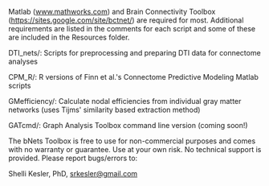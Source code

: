Matlab (www.mathworks.com) and Brain Connectivity Toolbox (https://sites.google.com/site/bctnet/) are required for most. Additional requirements are listed in the comments for each script and some of these are included in the Resources folder.

DTI_nets/:	  Scripts for preprocessing and preparing DTI data for connectome analyses 

CPM_R/:       R versions of Finn et al.'s Connectome Predictive Modeling Matlab scripts

GMefficiency/:  Calculate nodal efficiencies from individual gray matter networks (uses Tijms' similarity based extraction method)

GATcmd/:			Graph Analysis Toolbox command line version (coming soon!)


The bNets Toolbox is free to use for non-commercial purposes and comes with no warranty or guarantee.  Use at your own risk.  No technical support is provided.  Please report bugs/errors to:

Shelli Kesler, PhD, srkesler@gmail.com


